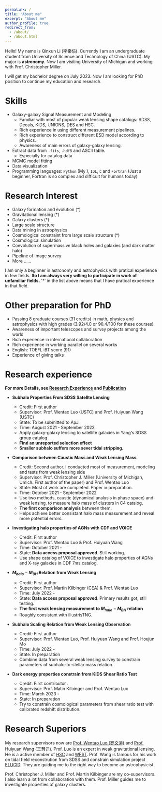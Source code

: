 ```yaml
---
permalink: /
title: "About me"
excerpt: "About me"
author_profile: true
redirect_from: 
  - /about/
  - /about.html
---
```


Hello! My name is Qinxun Li (李秦埙). Currently I am an undergraduate student from University of Science and Technology of China (USTC). My major is **astronomy**. Now I am visiting University of Michigan and working with Prof. Christopher Miller.

I will get my bachelor degree on July 2023. Now I am looking for PhD position to continue my education and research.

Skills
======
* Galaxy-galaxy Signal Measurement and Modeling
  * Familiar with most of popular weak lensing shape catalogs: SDSS, Decals, KiDS, UNIONS, DES and HSC.
  * Rich experience in using different measurement pipelines.
  * Rich experience to construct different ESD model according to physics.
  * Awareness of main errors of galaxy-galaxy lensing.
* Extract data from `.fits`, `.hdf5` and ASCII table.
  * Especially for catalog data
* MCMC model fitting
* Data visualization
* Programming languages: `Python` (My ), `IDL`, `C` and `Fortran` (Just a beginner, Fortran is so complex and difficult for humans today)

Research Interest
======
- Galaxy formation and evolution (*)
- Gravitational lensing (*)
- Galaxy clusters (*)
- Large scale structure
- Data mining in astrophysics 
- Cosmological constraint from large scale structure (*)
- Cosmological simulation
- Coevolution of supermassive black holes and galaxies (and dark matter halo)
- Pipeline of image survey
- More ......

I am only a beginner in astronomy and astrophysics with pratical experience in few fields. **So I am always very willing to participate in work of unfamiliar fields.** '*' in the list above means that I have pratical experience in that field. 

Other preparation for PhD
======
* Passing 8 graduate courses (31 credits) in math, physics and astrophysics with high grades (3.92/4.0 or 90.4/100 for these courses)
* Awareness of important telescopes and survey projects among the world
* Rich experience in international collaboration
* Rich experience in working parallel on several works
* English: TOEFL iBT score (91)
* Experience of giving talks


Research experience
======
**For more Details, see [Research Experience](research.md) and [Publication](publications.md)**
* **Subhalo Properties From SDSS Satellte Lensing**
  * Credit: First author
  * Supervisor: Prof. Wentao Luo (USTC) and Prof. Huiyuan Wang (USTC)
  * State: To be submitted to ApJ
  * Time: August 2021 - September 2022
  * Apply galaxy-galaxy lensing to satellite galaxies in Yang's SDSS group catalog 
  * **Find an unreported selection effect** 
  * **Smaller subhalo suffers more sever tidal stripping**.

  
* **Comparison between Caustic Mass and Weak Lensing Mass**
  * Credit: Second author. I conducted most of measurement, modeling and tests from weak lensing side
  * Supervisor: Prof. Christopher J. Miller (University of Michigan, Umich. First author of the paper) and Prof. Wentao Luo
  * State: Most of work are completed. Paper in preparation.
  * Time: October 2021 - September 2022
  * Use two methods, caustic (dynamical analysis in phase space) and weak lensing, to measure halo mass of clusters in C4 catalog.
  * **The first comparison analysis** between them. 
  * Helps achieve better consistant halo mass measurement and reveal more potential errors.

* **Investigating halo properties of AGNs with CDF and VOICE**
  * Credit: First author
  * Supervisor: Prof. Wentao Luo & Prof. Huiyuan Wang
  * Time: October 2021 - 
  * State: **Data access proposal approved**. Still working.
  * Use shape catalog of VOICE to investigate halo properties of AGNs and X-ray galaxies in CDF 7ms catalog.

* **$M_{halo}-M_{BH}$ Relation from Weak Lensing**
  * Credit: First author
  * Supervisor: Prof. Martin Kilbinger (CEA) & Prof. Wentao Luo
  * Time: July 2022 -
  * State: **Data access proposal approved**. Primary results got, still testing.
  * **The first weak lensing measurement to $M_{halo}-M_{BH}$ relation**
  * Roughly consistant with illustrisTNG. 

* **Subhalo Scaling Relation from Weak Lensing Observation**
  * Credit: First author
  * Supervisor: Prof. Wentao Luo, Prof. Huiyuan Wang and Prof. Houjun Mo
  * Time: July 2022 -
  * State: In preparation
  * Combine data from several weak lensing survey to constrain parameters of subhalo-to-stellar mass relation.

* **Dark energy properties constrain from KiDS Shear Ratio Test**
  * Credit: First contributor .
  * Supervisor: Prof. Matin Kilbinger and Prof. Wentao Luo
  * Time: March 2023 - 
  * State: In preparation
  * Try to constrain cosmological parameters from shear ratio test with calibrated redshift distribution.

Research Superiors
======
My research supervisors now are [Prof. Wentao Luo (罗文涛)](https://www.researchgate.net/profile/Wentao-Luo) and [Prof. Huiyuan Wang (王慧元)](http://staff.ustc.edu.cn/~whywang/). Prof. Luo is an expert in weak gravitational lensing. He is a active member of [HSC](https://www.subarutelescope.org/Observing/Instruments/HSC/index.html) and [WFST](http://wfst.ustc.edu.cn/main.htm). Prof. Wang is famous for his work on tidal field reconstrution from SDSS and constrain simulation project [ELUCID](https://weiguangcui.github.io/ELUCID/). They are guiding me to the right way to become an astrophysicist.

Prof. Christopher J. Miller and Prof. Martin Kilbinger are my co-supervisors. I also learn a lot from collaboration with them. Prof. Miller guides me to investigate properties of galaxy clusters. 